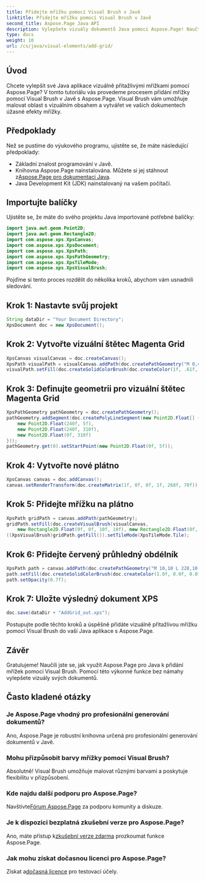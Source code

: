 ```yaml
---
title: Přidejte mřížku pomocí Visual Brush v Javě
linktitle: Přidejte mřížku pomocí Visual Brush v Javě
second_title: Aspose.Page Java API
description: Vylepšete vizuály dokumentů Java pomocí Aspose.Page! Naučte se přidávat mřížky pomocí Visual Brush krok za krokem. Zvyšte přitažlivost své aplikace bez námahy.
type: docs
weight: 10
url: /cs/java/visual-elements/add-grid/
---
```

## Úvod
Chcete vylepšit své Java aplikace vizuálně přitažlivými mřížkami pomocí Aspose.Page? V tomto tutoriálu vás provedeme procesem přidání mřížky pomocí Visual Brush v Javě s Aspose.Page. Visual Brush vám umožňuje malovat oblast s vizuálním obsahem a vytvářet ve vašich dokumentech úžasné efekty mřížky.
## Předpoklady
Než se pustíme do výukového programu, ujistěte se, že máte následující předpoklady:
- Základní znalost programování v Javě.
-  Knihovna Aspose.Page nainstalována. Můžete si jej stáhnout z[Aspose.Page pro dokumentaci Java](https://reference.aspose.com/page/java/).
- Java Development Kit (JDK) nainstalovaný na vašem počítači.
## Importujte balíčky
Ujistěte se, že máte do svého projektu Java importované potřebné balíčky:
```java
import java.awt.geom.Point2D;
import java.awt.geom.Rectangle2D;
import com.aspose.xps.XpsCanvas;
import com.aspose.xps.XpsDocument;
import com.aspose.xps.XpsPath;
import com.aspose.xps.XpsPathGeometry;
import com.aspose.xps.XpsTileMode;
import com.aspose.xps.XpsVisualBrush;
```
Pojďme si tento proces rozdělit do několika kroků, abychom vám usnadnili sledování.
## Krok 1: Nastavte svůj projekt
```java
String dataDir = "Your Document Directory";
XpsDocument doc = new XpsDocument();
```
## Krok 2: Vytvořte vizuální štětec Magenta Grid
```java
XpsCanvas visualCanvas = doc.createCanvas();
XpsPath visualPath = visualCanvas.addPath(doc.createPathGeometry("M 0,4 L 4,4 4,0 6,0 6,4 10,4 10,6 6,6 6,10 4,10 4,6 0,6 Z"));
visualPath.setFill(doc.createSolidColorBrush(doc.createColor(1f, .61f, 0.1f, 0.61f)));
```
## Krok 3: Definujte geometrii pro vizuální štětec Magenta Grid
```java
XpsPathGeometry pathGeometry = doc.createPathGeometry();
pathGeometry.addSegment(doc.createPolyLineSegment(new Point2D.Float[] {
    new Point2D.Float(240f, 5f),
    new Point2D.Float(240f, 310f),
    new Point2D.Float(0f, 310f)
}));
pathGeometry.get(0).setStartPoint(new Point2D.Float(0f, 5f));
```
## Krok 4: Vytvořte nové plátno
```java
XpsCanvas canvas = doc.addCanvas();
canvas.setRenderTransform(doc.createMatrix(1f, 0f, 0f, 1f, 268f, 70f));
```
## Krok 5: Přidejte mřížku na plátno
```java
XpsPath gridPath = canvas.addPath(pathGeometry);
gridPath.setFill(doc.createVisualBrush(visualCanvas,
    new Rectangle2D.Float(0f, 0f, 10f, 10f), new Rectangle2D.Float(0f, 0f, 10f, 10f)));
((XpsVisualBrush)gridPath.getFill()).setTileMode(XpsTileMode.Tile);
```
## Krok 6: Přidejte červený průhledný obdélník
```java
XpsPath path = canvas.addPath(doc.createPathGeometry("M 10,10 L 228,10 228,100 10,100"));
path.setFill(doc.createSolidColorBrush(doc.createColor(1.0f, 0.0f, 0.0f)));
path.setOpacity(0.7f);
```
## Krok 7: Uložte výsledný dokument XPS
```java
doc.save(dataDir + "AddGrid_out.xps");
```
Postupujte podle těchto kroků a úspěšně přidáte vizuálně přitažlivou mřížku pomocí Visual Brush do vaší Java aplikace s Aspose.Page.
## Závěr
Gratulujeme! Naučili jste se, jak využít Aspose.Page pro Java k přidání mřížek pomocí Visual Brush. Pomocí této výkonné funkce bez námahy vylepšete vizuály svých dokumentů.
## Často kladené otázky
### Je Aspose.Page vhodný pro profesionální generování dokumentů?
Ano, Aspose.Page je robustní knihovna určená pro profesionální generování dokumentů v Javě.
### Mohu přizpůsobit barvy mřížky pomocí Visual Brush?
Absolutně! Visual Brush umožňuje malovat různými barvami a poskytuje flexibilitu v přizpůsobení.
### Kde najdu další podporu pro Aspose.Page?
 Navštivte[Fórum Aspose.Page](https://forum.aspose.com/c/page/39) za podporu komunity a diskuze.
### Je k dispozici bezplatná zkušební verze pro Aspose.Page?
 Ano, máte přístup k[zkušební verze zdarma](https://releases.aspose.com/) prozkoumat funkce Aspose.Page.
### Jak mohu získat dočasnou licenci pro Aspose.Page?
 Získat a[dočasná licence](https://purchase.aspose.com/temporary-license/) pro testovací účely.